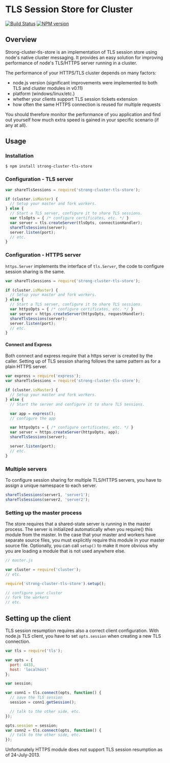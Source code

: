 # TLS Session Store for Cluster

[![Build Status](https://travis-ci.org/strongloop/strong-cluster-tls-store.png?branch=master)](https://travis-ci.org/strongloop/strong-cluster-tls-store)
[![NPM version](https://badge.fury.io/js/strong-cluster-tls-store.png)](http://badge.fury.io/js/strong-cluster-tls-store)

## Overview

Strong-cluster-tls-store is an implementation of TLS session store
using node's native cluster messaging. It provides an easy solution
for improving performance of node's TLS/HTTPS server running in a cluster.

The performance of your HTTPS/TLS cluster depends on many factors:
* node.js version (significant improvements were implemented to both TLS and
cluster modules in v0.11)
* platform (windows/linux/etc.)
* whether your clients support TLS session tickets extension
* how often the same HTTPS connection is reused for multiple requests

You should therefore monitor the performance of you application and
find out yourself how much extra speed is gained in your specific
scenario (if any at all).

## Usage

### Installation

```Shell
$ npm install strong-cluster-tls-store
```

### Configuration - TLS server

```javascript
var shareTlsSessions = require('strong-cluster-tls-store');

if (cluster.isMaster) {
  // Setup your master and fork workers.
} else {
  // Start a TLS server, configure it to share TLS sessions.
  var tlsOpts = { /* configure certificates, etc. */ }
  var server = tls.createServer(tlsOpts, connectionHandler);
  shareTlsSessions(server);
  server.listen(port);
  // etc.
}
```

### Configuration - HTTPS server

`https.Server` implements the interface of `tls.Server`,
the code to configure session sharing is the same.

```javascript
var shareTlsSessions = require('strong-cluster-tls-store');

if (cluster.isMaster) {
  // Setup your master and fork workers.
} else {
  // Start a TLS server, configure it to share TLS sessions.
  var httpsOpts = { /* configure certificates, etc. */ }
  var server = https.createServer(httpsOpts, requestHandler);
  shareTlsSessions(server);
  server.listen(port);
  // etc.
}
```

#### Connect and Express

Both connect and express require that a https server is created by the caller.
Setting up of TLS session sharing follows the same pattern as for a plain HTTPS
server.

```javascript
var express = require('express');
var shareTlsSessions = require('strong-cluster-tls-store');

if (cluster.isMaster) {
  // Setup your master and fork workers.
} else {
  // Start the server and configure it to share TLS sessions.

  var app = express();
  // configure the app

  var httpsOpts = { /* configure certificates, etc. */ }
  var server = https.createServer(httpsOpts, app);
  shareTlsSessions(server);

  server.listen(port);
  // etc.
}
```

### Multiple servers

To configure session sharing for multiple TLS/HTTPS servers, you have to
assign a unique namespace to each server.

```javascript
shareTlsSessions(server1, 'server1');
shareTlsSessions(server2, 'server2');
```

### Setting up the master process

The store requires that a shared-state server is running in the master process.
The server is initialized automatically when you require() this module
from the master. In the case that your master and workers have separate source
files, you must explicitly require this module in your master source file.
Optionally, you can call `setup()` to make it more obvious why you are loading
a module that is not used anywhere else.

```javascript
// master.js

var cluster = require('cluster');
// etc.

require('strong-cluster-tls-store').setup();

// configure your cluster
// fork the workers
// etc.
```

## Setting up the client

TLS session resumption requires also a correct client configuration.
With node.js TLS client, you have to set `opts.session` when creating
a new TLS connection.

```javascript
var tls = require('tls');

var opts = {
  port: 4433,
  host: 'localhost'
};

var session;

var conn1 = tls.connect(opts, function() {
  // save the TLS session
  session = conn1.getSession();

  // talk to the other side, etc.
});

opts.session = session;
var conn2 = tls.connect(opts, function() {
  // talk to the other side, etc.
});
```

Unfortunately HTTPS module does not support TLS session resumption as of
24-July-2013.
